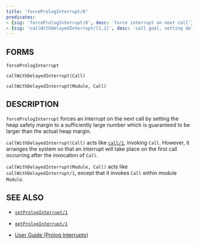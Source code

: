 ```yaml
---
title: 'forcePrologInterrupt/0'
predicates:
- {sig: 'forcePrologInterrupt/0', desc: 'force interrupt on next call'}
- {sig: 'callWithDelayedInterrupt/[1,2]', desc: 'call goal, setting delayed interrupt'}
---
```


## FORMS
```
forcePrologInterrupt

callWithDelayedInterrupt(Call)

callWithDelayedInterrupt(Module, Call)
```
## DESCRIPTION

`forcePrologInterrupt` forces an interrupt on the next call by setting the heap safety margin to a sufficiently large number which is guaranteed to be larger than the actual heap margin.

`callWithDelayedInterrupt(Call)` acts like [`call/1`](call1.html), invoking `Call`. However, it arranges the system so that an interrupt will take place on the first call occurring after the invocation of `Call`.

`callWithDelayedInterrupt(Module, Call)` acts like `callWithDelayedInterrupt/1`, except that it invokes `Call` within module `Module`.


## SEE ALSO

- [`setPrologInterrupt/1`](setPrologInterrupt1.html)
- [`getPrologInterrupt/1`](setPrologInterrupt1.html)

- [User Guide (Prolog Interrupts)](../guide/9-Freeze,-Exceptions,-Events,-Interrupts,-Signals.md)
